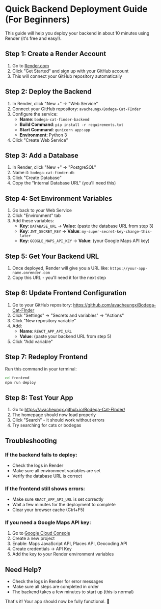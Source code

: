 # Quick Backend Deployment Guide (For Beginners)

This guide will help you deploy your backend in about 10 minutes using Render (it's free and easy!).

## Step 1: Create a Render Account

1. Go to [Render.com](https://render.com)
2. Click "Get Started" and sign up with your GitHub account
3. This will connect your GitHub repository automatically

## Step 2: Deploy the Backend

1. In Render, click "New +" → "Web Service"
2. Connect your GitHub repository: `avacheungx/Bodega-Cat-FInder`
3. Configure the service:
   - **Name**: `bodega-cat-finder-backend`
   - **Build Command**: `pip install -r requirements.txt`
   - **Start Command**: `gunicorn app:app`
   - **Environment**: Python 3
4. Click "Create Web Service"

## Step 3: Add a Database

1. In Render, click "New +" → "PostgreSQL"
2. Name it: `bodega-cat-finder-db`
3. Click "Create Database"
4. Copy the "Internal Database URL" (you'll need this)

## Step 4: Set Environment Variables

1. Go back to your Web Service
2. Click "Environment" tab
3. Add these variables:
   - **Key**: `DATABASE_URL` → **Value**: (paste the database URL from step 3)
   - **Key**: `JWT_SECRET_KEY` → **Value**: `my-super-secret-key-change-this-later`
   - **Key**: `GOOGLE_MAPS_API_KEY` → **Value**: (your Google Maps API key)

## Step 5: Get Your Backend URL

1. Once deployed, Render will give you a URL like: `https://your-app-name.onrender.com`
2. Copy this URL - you'll need it for the next step

## Step 6: Update Frontend Configuration

1. Go to your GitHub repository: https://github.com/avacheungx/Bodega-Cat-FInder
2. Click "Settings" → "Secrets and variables" → "Actions"
3. Click "New repository variable"
4. Add:
   - **Name**: `REACT_APP_API_URL`
   - **Value**: (paste your backend URL from step 5)
5. Click "Add variable"

## Step 7: Redeploy Frontend

Run this command in your terminal:

```bash
cd frontend
npm run deploy
```

## Step 8: Test Your App

1. Go to https://avacheungx.github.io/Bodega-Cat-FInder/
2. The homepage should now load properly
3. Click "Search" - it should work without errors
4. Try searching for cats or bodegas

## Troubleshooting

### If the backend fails to deploy:
- Check the logs in Render
- Make sure all environment variables are set
- Verify the database URL is correct

### If the frontend still shows errors:
- Make sure `REACT_APP_API_URL` is set correctly
- Wait a few minutes for the deployment to complete
- Clear your browser cache (Ctrl+F5)

### If you need a Google Maps API key:
1. Go to [Google Cloud Console](https://console.cloud.google.com/)
2. Create a new project
3. Enable: Maps JavaScript API, Places API, Geocoding API
4. Create credentials → API Key
5. Add the key to your Render environment variables

## Need Help?

- Check the logs in Render for error messages
- Make sure all steps are completed in order
- The backend takes a few minutes to start up (this is normal)

That's it! Your app should now be fully functional. 🎉 